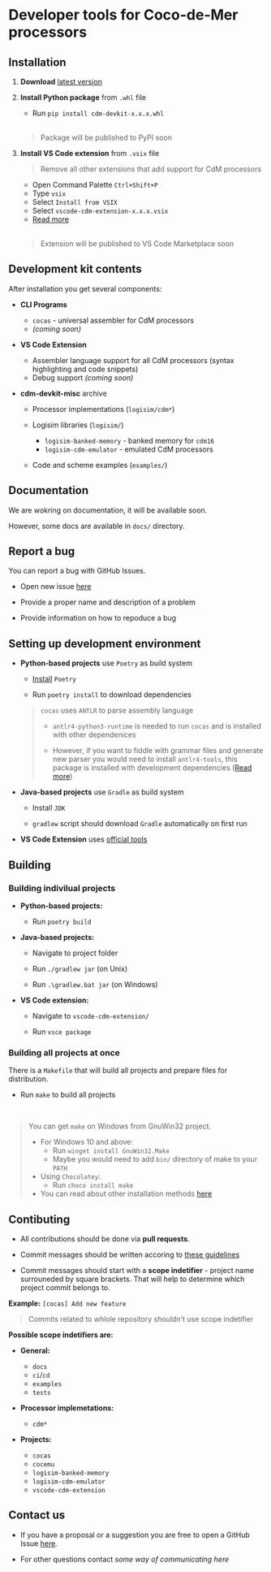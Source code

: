 # Developer tools for Coco-de-Mer processors

## Installation

1. **Download** [latest version](https://github.com/cdm-processors/cdm-devkit/releases/latest)

2. **Install Python package** from `.whl` file
    - Run `pip install cdm-devkit-x.x.x.whl`

    <br>

    > Package will be published to PyPI soon 

3. **Install VS Code extension** from `.vsix` file
    
    > Remove all other extensions that add support for CdM processors

    - Open Command Palette `Ctrl+Shift+P`
    - Type `vsix`
    - Select `Install from VSIX`
    - Select `vscode-cdm-extension-x.x.x.vsix`
    - [Read more](https://code.visualstudio.com/docs/editor/extension-marketplace#_install-from-a-vsix)
    
    <br>

    > Extension will be published to VS Code Marketplace soon 

## Development kit contents

After installation you get several components:

- **CLI Programs**
    
    - `cocas` - universal assembler for CdM processors
    - *(coming soon)*

- **VS Code Extension**

    - Assembler language support for all CdM processors (syntax highlighting and code snippets)
    - Debug support *(coming soon)*

- **cdm-devkit-misc** archive

    - Processor implementations (`logisim/cdm*`)
    - Logisim libraries (`logisim/`)
        
        - `logisim-banked-memory` - banked memory for `cdm16`
        - `logisim-cdm-emulator` - emulated CdM processors
    - Code and scheme examples (`examples/`)

## Documentation

We are wokring on documentation, it will be available soon.

However, some docs are available in `docs/` directory.

## Report a bug

You can report a bug with GitHub Issues.

- Open new issue [here](https://github.com/cdm-processors/cdm-devkit/issues)

- Provide a proper name and description of a problem

- Provide information on how to repoduce a bug

## Setting up development environment

- **Python-based projects** use `Poetry` as build system

    - [Install](https://python-poetry.org/docs/#installation) `Poetry`

    - Run `poetry install` to download dependencies

    > `cocas` uses `ANTLR` to parse assembly language
    >
    >    - `antlr4-python3-runtime` is needed to run `cocas` and is installed with other dependenices
    >
    >   - However, if you want to fiddle with grammar files and generate new parser you would need to install `antlr4-tools`, this package is installed with development dependencies ([Read more](https://www.antlr.org))

- **Java-based projects** use `Gradle` as build system

    - Install `JDK`

    - `gradlew` script should download `Gradle` automatically on first run

- **VS Code Extension** uses [official tools](https://code.visualstudio.com/api)

## Building

### Building indivilual projects

- **Python-based projects:**

    - Run `poetry build`

- **Java-based projects:**
    
    - Navigate to project folder

    - Run `./gradlew jar` (on Unix)
    - Run `.\gradlew.bat jar` (on Windows)

- **VS Code extension:**

    - Navigate to `vscode-cdm-extension/`

    - Run `vsce package`

### Building all projects at once

There is a `Makefile` that will build all projects and prepare files for distribution.

- Run `make` to build all projects

<br>

> You can get `make` on Windows from GnuWin32 project.
> - For Windows 10 and above: 
>   - Run `winget install GnuWin32.Make`
>   - Maybe you would need to add `bin/` directory of make to your `PATH`
> - Using `Chocolatey`:
>   - Run `choco install make` 
> - You can read about other installation methods [here](https://gnuwin32.sourceforge.net/packages/make.htm)

## Contibuting

- All contributions should be done via **pull requests**.

- Commit messages should be written accoring to [these guidelines](https://gist.github.com/robertpainsi/b632364184e70900af4ab688decf6f53)

- Commit messages should start with a **scope indetifier** - project name surrouneded by square brackets. That will help to determine which project commit belongs to.

**Example:** `[cocas] Add new feature`

> Commits related to whlole repository shouldn't use scope indetifier

**Possible scope indetifiers are:**

- **General:**
    
    - `docs`
    - `ci`/`cd`
    - `examples`
    - `tests`

- **Processor implemetations:**

    - `cdm*`

- **Projects:**

    - `cocas`
    - `cocemu`
    - `logisim-banked-memory`
    - `logisim-cdm-emulator`
    - `vscode-cdm-extension`

## Contact us

- If you have a proposal or a suggestion you are free to open a GitHub Issue [here](https://github.com/cdm-processors/cdm-devkit/issues).

- For other questions contact *some way of communicating here*